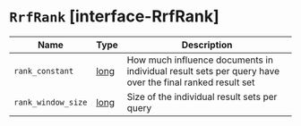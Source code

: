 # `RrfRank` [interface-RrfRank]

| Name | Type | Description |
| - | - | - |
| `rank_constant` | [long](./long.md) | How much influence documents in individual result sets per query have over the final ranked result set |
| `rank_window_size` | [long](./long.md) | Size of the individual result sets per query |
